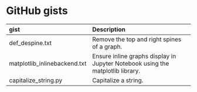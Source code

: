 # GitHub gists

| gist                         | Description                                                                         |
| :--                          | :--                                                                                 |
| def_despine.txt              | Remove the top and right spines of a graph.                                         |
| matplotlib_inlinebackend.txt | Ensure inline graphs display in Jupyter Notebook using the matplotlib library.      |
| capitalize_string.py         | Capitalize a string.                                                                |
